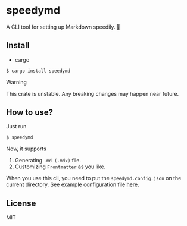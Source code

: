 # speedymd

A CLI tool for setting up Markdown speedily. 🚀

## Install

- cargo
```bash
$ cargo install speedymd
```

> [!WARNING]
> This crate is unstable. Any breaking changes may happen near future.

## How to use?

Just run

```bash
$ speedymd
```

Now, it supports

1. Generating `.md (.mdx)` file.
2. Customizing `Frontmatter` as you like.

When you use this cli, you need to put the `speedymd.config.json` on the current directory. 
See example configuration file [here](https://github.com/taga3s/speedymd/blob/main/speedymd.config.json).

## License

MIT
